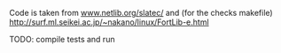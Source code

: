 Code is taken from
www.netlib.org/slatec/
and (for the checks makefile)
http://surf.ml.seikei.ac.jp/~nakano/linux/FortLib-e.html

TODO: compile tests and run